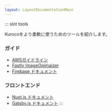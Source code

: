 ```yaml
---
layout: LayoutDocumentationMain
---
```


<tools-index/>

::: slot tools

Kurocoをより柔軟に使うためのツールを紹介します。
### ガイド
- [AWSガイドライン](/documentations)
- [Fastly ImageOpimaizer](https://developer.fastly.com/reference/io/#query-parameters)
- [Firebase ドキュメント](https://firebase.google.com/docs?hl=ja)

### フロントエンド
- [Nuxt.js ドキュメント](https://ja.nuxtjs.org/)
- [Gatsby.js ドキュメント](https://www.gatsbyjs.com/docs/)
:::